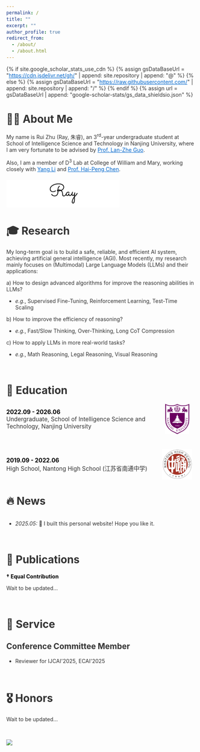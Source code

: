 ```yaml
---
permalink: /
title: ""
excerpt: ""
author_profile: true
redirect_from: 
  - /about/
  - /about.html
---
```


<style>
  .edu-row {
    display: flex;
    align-items: center;
    gap: 20px;
    margin-bottom: 40px;
  }
  .edu-info {
    flex: 1;
    font-size: 1.1em;
  }
  .logo-wrap {
    flex-shrink: 0;
    width: 100px;      /* 或者 max-width:100px 都行 */
    height: 80px;      /* 这里统一设高 */
    display: flex;     /* 让图片在这里居中 */
    align-items: center;
    justify-content: center;
  }
  .logo-wrap img {
    max-height: 100%;  /* 图片最多撑满容器高度 */
    width: auto;       /* 等比缩放 */
    object-fit: contain;
  }
</style>

<style>
  dl {
    margin-bottom: 60px; /* 调整这个值以获得合适的间距 */
    clear: both;
  }

  /* 全局文本颜色 */
  body {
    color: #333; /* 主要文本颜色 */
  }

  /* 链接颜色 */
  a {
    color: #0066cc; /* 链接颜色 */
  }

  /* 作者名字颜色 */
  strong {
    color: #000; /* 作者名字颜色 */
  }

  /* 年份标题颜色 */
  .year-title {
    color: #666;
  }

  /* 会议标签样式 */
  .conference-label {
    position: absolute;
    top: 10px;
    left: -5px;
    background-color: #2c3e50;  /* 深蓝色背景 */
    color: white;  /* 白色文字 */
    padding: 6px 12px;
    border-radius: 6px;
    font-size: 0.95em;
    font-weight: 600;
    letter-spacing: 0.5px;
    box-shadow: 0 2px 4px rgba(0, 0, 0, 0.2);
    z-index: 1;
    font-family: -apple-system, BlinkMacSystemFont, "Segoe UI", Roboto, "Helvetica Neue", Arial, sans-serif;
    font-style: italic;  /* 添加斜体 */
  }

  /* 鼠标悬停效果 */
  .conference-label:hover {
    background-color: #34495e;  /* 悬停时稍微变亮 */
    transition: background-color 0.2s ease;
  }

  dl dt img {
    width: 400px; /* 设定统一宽度 */
    height: 200px; /* 设定统一高度 */
    object-fit: cover; /* 确保图片不会被裁剪 */
    display: block;
    margin: 10px 10px 10px 0px; /* 适当的间距 */
    
    /* 添加美化效果 */
    border-radius: 8px; /* 让图片有轻微的圆角 */
    border: 2px solid #ddd; /* 添加淡灰色的边框 */
    box-shadow: 3px 3px 10px rgba(0, 0, 0, 0.2); /* 添加轻微阴影 */
    padding: 5px; /* 给图片一些内边距，让它不贴着边框 */
    background-color: #fff; /* 设置背景色，让图片更加干净 */
  }

  dl dt {
    position: relative;
  }

  hr {
    border: 1px solid #ebebeb; /* 调整分隔线的颜色和样式 */
    /* margin: 10px;  */
    clear: both; 
  }

  dl dd {
  margin-top: 5px; 
  margin-bottom: 5px;
}

  dl dd strong {
  font-weight: bold;
  color: black;
  }

  .co-first {
    color: red;
  }

  .down {
    transform: rotate(180deg);
  }

</style>

{% if site.google_scholar_stats_use_cdn %}
{% assign gsDataBaseUrl = "https://cdn.jsdelivr.net/gh/" | append: site.repository | append: "@" %}
{% else %}
{% assign gsDataBaseUrl = "https://raw.githubusercontent.com/" | append: site.repository | append: "/" %}
{% endif %}
{% assign url = gsDataBaseUrl | append: "google-scholar-stats/gs_data_shieldsio.json" %}

# 🤵🏻 About Me


My name is Rui Zhu (Ray, 朱睿), an 3<sup>rd</sup>-year undergraduate student at School of Intelligence Science and Technology in Nanjing University, where I am very fortunate to be advised by [Prof. Lan-Zhe Guo](https://www.lamda.nju.edu.cn/guolz/).

<!-- <span class="pronunciation" style="cursor: pointer;" onclick="this.nextElementSibling.style.display = this.nextElementSibling.style.display === 'none' ? 'block' : 'none'; this.querySelector('.toggle-symbol').textContent = this.nextElementSibling.style.display === 'block' ? '▼' : '►';"><span class="toggle-symbol" style="margin-right: 5px;">►</span><span style="color: gray;">How to pronounce?</span></span>
<span style="display: none;">My name is pronounced as "Gwan-chung Wan". The "Gwan" rhymes with "man", and "chung" sounds like "chung" in "chunk".</span> -->

Also, I am a member of D<sup>3</sup> Lab at College of William and Mary, working closely with [Yang Li](https://littlestone111.github.io/) and [Prof. Hai-Peng Chen](https://haipeng-chen.github.io/).

<div style="text-align: left; margin: 20px 0;">
  <img src="../images/signature.png" alt="Signature" style="max-width: 300px; height: auto;">
</div>

# 🎓 Research 
<!-- "All things are interconnected, this is the essence of nature."  -->

<!-- <dt style="text-align: center; margin: 0; padding: 0;">
  <img src="../images/research.png" style="display: block; max-width: 700px; width: 100%; height: auto; margin: 0 auto;">
</dt> -->

My long-term goal is to build a safe, reliable, and efficient AI system, achieving artificial general intelligence (AGI). Most recently, my research mainly focuses on (Multimodal) Large Language Models (LLMs) and their applications:


a) How to design advanced algorithms for improve the reasoning abilities in LLMs? 
- *e.g.*, Supervised Fine-Tuning, Reinforcement Learning, Test-Time Scaling

b) How to improve the efficiency of reasoning? 
- *e.g.*, Fast/Slow Thinking, Over-Thinking, Long CoT Compression

c) How to apply LLMs in more real-world tasks? 
- *e.g.*, Math Reasoning, Legal Reasoning, Visual Reasoning


<br/>

# 📖 Education

<div class="edu-row">
  <div class="edu-info">
    <strong>2022.09 - 2026.06</strong><br/>
    Undergraduate, School of Intelligence Science and Technology, Nanjing University
  </div>
  <div class="logo-wrap">
    <img src="../images/NJU.png" alt="Nanjing University Logo" />
  </div>
</div>

<div class="edu-row">
  <div class="edu-info">
    <strong>2019.09 - 2022.06</strong><br/>
    High School, Nantong High School (江苏省南通中学)
  </div>
  <div class="logo-wrap">
    <img src="../images/tongzhong.png" alt="High School Logo" />
  </div>
</div>

# 🔥 News


<div style="max-height: 250px; overflow-y: auto;">
<ul>
  <!-- <li><em>2025.05:</em> 🎉 Some papers were accepted by <strong>ICML 2025</strong> with <strong class="co-first"> Two Spotlights (Top 2.6%)</strong>. See you in Vancouver!</li>
  <li><em>2024.11:</em> 🎈I was honored with <strong>Lei Jun Excellence Scholarship</strong> ~ <strong>100k</strong> (The <strong><u>Highest</u></strong> Scholarship at Wuhan University, <strong><u>Top-4</u></strong> among All Undergraduates, Award Rate ~ <strong>0.01%</strong>)</li>
  <li><em>2024.04:</em> 🚀 Explore our pre-print: a deep look at using Graph Neural Networks in Epidemic Modeling. Check our collected <a href="https://github.com/Emory-Melody/awesome-epidemic-modeling-papers">paper list</a>.</li> -->
  <li><em>2025.05:</em> 🚀 I built this personal website! Hope you like it.</li>
</ul>
</div>

<br/>

# 📃 Publications

**&dagger; Equal Contribution**   

<!-- <div style="text-align: left; margin: 20px 0; font-size: 1.2em; color: #666;">
2025 
</div>

<dl>
  <dt><img align="left"  width="400"
  hspace="10" wspace="20" src="../images/flsurvey.png">
  <span class="conference-label">TPAMI 2024</span>
  </dt>
  <dd><a href="https://arxiv.org/abs/2311.06750"><strong>Federated Learning for Generalization, Robustness, Fairness: A Survey and Benchmark</strong></a></dd>
  <dd>Wenke Huang, Mang Ye, Zekun Shi, <strong>Guancheng Wan</strong>, He Li, Bo Du,  Qiang Yang
  </dd>
    <dd>IEEE Transactions on Pattern Analysis and Machine Intelligence (<strong>TPAMI</strong>), 2024</dd>
    <dd><a href="https://github.com/WenkeHuang/MarsFL">Project Page</a></dd>
</dl> -->
Wait to be updated...

<br/>


# 🎡 Service

## Conference Committee Member
<!-- - Reviewer for ICML'2025, ICLR'2025, NeurIPS'2024/2025, AISTATS'2025
- Reviewer for CVPR'2024/2025, ICCV'2025, ECCV'2024 -->
- Reviewer for IJCAI'2025, ECAI'2025

<!-- ##  Journal Reviewer
- IEEE TIFS, TIP, TKDE, TNNLS
- ACM TKDD
- Pattern Recognition (PR)
- Data-centric Machine Learning Research (DMLR) -->


<br/>

# 🎖 Honors


Wait to be updated...

<!-- - *2024.11* **Lei Jun Excellence Scholarship** (**<u>雷军卓越奖学金</u>**) **~100k** (The **<u>Highest</u>** Scholarship at Wuhan University, **<u>Top-4</u>** among All Undergraduates, Award Rate: 10/65000+ ~ **0.01%**)  *Wuhan University*

- *2023.09* **National Scholarship** **(<u>Twice</u>)** (**<u>国家奖学金</u>**) (Award Rate: <strong>0.2% nation-wide</strong>) *Ministry of Education, China* 

- *2022.09* **National Scholarship** (**<u>国家奖学金</u>**) (Award Rate: <strong>0.2% nation-wide</strong>) *Ministry of Education, China* 

- *2024.10* **Luojia Undergraduate Innovation Research Fund** (首批珞珈本科生研究基金) ~50k (4 Students department-wide)  *Wuhan University*

- *2024.06* **Lei Jun Computer Innovation and Development Fund** and  **Research Fund** (雷军创新发展基金、雷军研究基金) (3 Students department-wide)  *Wuhan University*

- *2024.06* <a href="https://scholarship2024.sensetime.com/cn/">**SenseTime Scholarship**</a> (商汤奖学金) ~20k (**25 Students nation-wide**) *SenseTime*

- *2024.04* <a href="https://mp.weixin.qq.com/s/zdx8hH8-g0FScgZvkYQRnw">**CS Pioneer**</a> (计科先锋年度人物) (10 Students department-wide)  *Wuhan University*

- *2023.10* **CCF (China Computer Federation) Elite Collegiate Award** (CCF优秀大学生) (102 Students nation-wide) *China Computer Federation*

- *2023.10* **Pacemaker to Merit Student** (三好学生标兵) (Award Rate: 60/65000+ ~ <strong>0.1%</strong>) *Wuhan University* -->


<br/>




<dl>

<a href="https://clustrmaps.com/site/1c5xx" title="Visit tracker"><img src="//clustrmaps.com/map_v2.png?cl=080808&w=400&t=tt&d=3hrSiEfTSebpoQwhY5yp6m-0m9AQYdzpwqX6vag6R4c&co=ffffff&ct=808080" /></a>

</dl>




<!-- # Miscellaneous

<details>
  <summary><strong>Talks and Shares</strong></summary>
<dd><a href="https://www.bilibili.com/video/BV1gZ42177VL/?spm_id_from=333.337.search-card.all.click&vd_source=0b7a3cc3d3ec288abaca83b9a7e036af"><strong>泛化图学习与本科生科研经历分享</strong></a></dd>




</details>


<details>
  <summary><strong>Undergraduate research resource and enrollment process</strong></summary>

<dd><a href="https://zxeupbuzh9y.feishu.cn/docx/ZDEsdpZtPosRWOxcBnkcF8Hknkd"><strong>Link</strong></a></dd>


</details>



<details>
  <summary><strong>Poems that inspire me</strong></summary>
  <dd><strong>白鹭立雪，愚者看鹭，聪者观雪，智者见白</strong> —— A white egret stands in the snow. The foolish see only the egret, the wise observe the snow, and the enlightened perceive the whiteness.</dd>
  <dd><strong>世界不黑也不白, 而是一道精致的灰</strong> —— The world is neither black nor white, but a delicate shade of gray. </dd>
    <dd><strong>风吹到哪页读哪页</strong> —— The wind blows to which page, read which page.. </dd>
</details> -->




